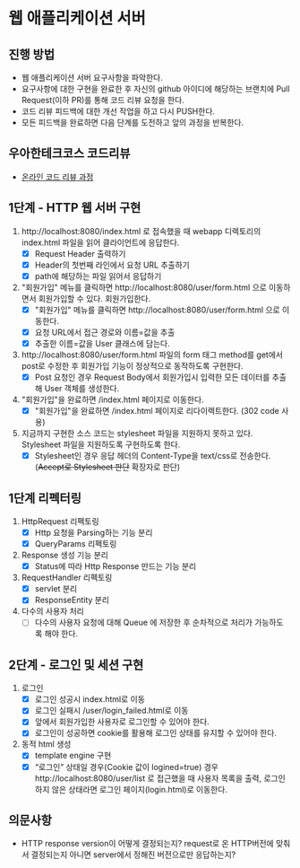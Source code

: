 # 웹 애플리케이션 서버
## 진행 방법
* 웹 애플리케이션 서버 요구사항을 파악한다.
* 요구사항에 대한 구현을 완료한 후 자신의 github 아이디에 해당하는 브랜치에 Pull Request(이하 PR)를 통해 코드 리뷰 요청을 한다.
* 코드 리뷰 피드백에 대한 개선 작업을 하고 다시 PUSH한다.
* 모든 피드백을 완료하면 다음 단계를 도전하고 앞의 과정을 반복한다.

## 우아한테크코스 코드리뷰
* [온라인 코드 리뷰 과정](https://github.com/woowacourse/woowacourse-docs/blob/master/maincourse/README.md)

## 1단계 - HTTP 웹 서버 구현
1. http://localhost:8080/index.html 로 접속했을 때 webapp 디렉토리의 index.html 파일을 읽어 클라이언트에 응답한다.
    - [x] Request Header 출력하기
    - [x] Header의 첫번째 라인에서 요청 URL 추출하기
    - [x] path에 해당하는 파일 읽어서 응답하기
2. "회원가입" 메뉴를 클릭하면 http://localhost:8080/user/form.html 으로 이동하면서 회원가입할 수 있다. 회원가입한다.
    - [x] "회원가입" 메뉴를 클릭하면 http://localhost:8080/user/form.html 으로 이동한다.
    - [x] 요청 URL에서 접근 경로와 이름=값을 추출
    - [x] 추출한 이름=값을 User 클래스에 담는다.
3. http://localhost:8080/user/form.html 파일의 form 태그 method를 get에서 post로 수정한 후 회원가입 기능이 정상적으로 동작하도록 구현한다.
    - [x] Post 요청인 경우 Request Body에서 회원가입시 입력한 모든 데이터를 추출해 User 객체를 생성한다.
4. "회원가입"을 완료하면 /index.html 페이지로 이동한다.
    - [x] "회원가입"을 완료하면 /index.html 페이지로 리다이렉트한다. (302 code 사용)
5. 지금까지 구현한 소스 코드는 stylesheet 파일을 지원하지 못하고 있다. Stylesheet 파일을 지원하도록 구현하도록 한다.
    - [x] Stylesheet인 경우 응답 헤더의 Content-Type을 text/css로 전송한다. (~~Accept로 Stylesheet 판단~~ 확장자로 판단)
    
## 1단계 리펙터링
1. HttpRequest 리펙토링
    - [x] Http 요청을 Parsing하는 기능 분리
    - [x] QueryParams 리펙토링
2. Response 생성 기능 분리
    - [x] Status에 따라 Http Response 만드는 기능 분리
3. RequestHandler 리펙토링
    - [x] servlet 분리
    - [x] ResponseEntity 분리
4. 다수의 사용자 처리
    - [ ] 다수의 사용자 요청에 대해 Queue 에 저장한 후 순차적으로 처리가 가능하도록 해야 한다.

## 2단계 - 로그인 및 세션 구현
1. 로그인
    - [x] 로그인 성공시 index.html로 이동
    - [x] 로그인 실패시 /user/login_failed.html로 이동
    - [x] 앞에서 회원가입한 사용자로 로그인할 수 있어야 한다.
    - [x] 로그인이 성공하면 cookie를 활용해 로그인 상태를 유지할 수 있어야 한다.
2. 동적 html 생성
    - [x] template engine 구현
    - [x] “로그인” 상태일 경우(Cookie 값이 logined=true) 경우 http://localhost:8080/user/list 로 접근했을 때 사용자 목록을 출력, 로그인하지 않은 상태라면 로그인 페이지(login.html)로 이동한다.

## 의문사항
- HTTP response version이 어떻게 결정되는지? request로 온 HTTP버전에 맞춰서 결정되는지 아니면 server에서 정해진 버전으로만 응답하는지?